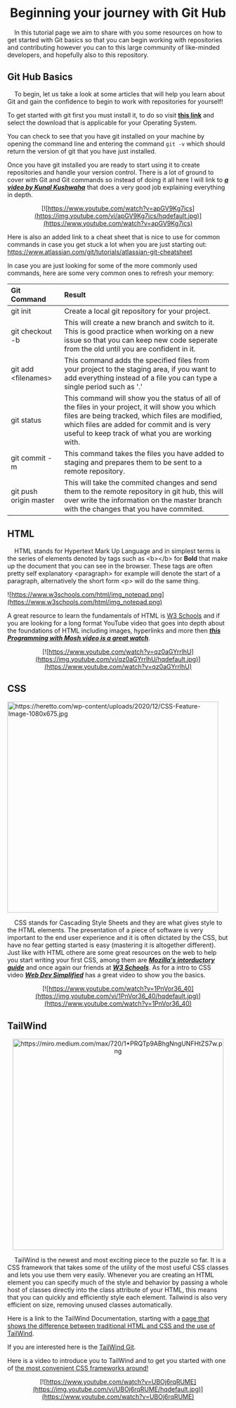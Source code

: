 <h1 align="center">Beginning your journey with Git Hub</h1>

&nbsp;&nbsp;&nbsp;&nbsp;In this tutorial page we aim to share with you some resources on how to get started with Git basics so that you can begin working with repositories and contributing however you can to this large community of like-minded developers, and hopefully also to this repository.

## Git Hub Basics

&nbsp;&nbsp;&nbsp;&nbsp;To begin, let us take a look at some articles that will help you learn about Git and gain the confidence to begin to work with repositories for yourself!

To get started with git first you must install it, to do so visit [**this link**](https://git-scm.com/downloads) and select the download that is applicable for your Operating System.

You can check to see that you have git installed on your machine by opening the command line and entering the command `git -v` which should return the version of git that you have just installed.

Once you have git installed you are ready to start using it to create repositories and handle your version control. There is a lot of ground to cover with Git and Git commands so instead of doing it all here I will link to [***a video by Kunal Kushwaha***](https://www.youtube.com/watch?v=apGV9Kg7ics) that does a very good job explaining everything in depth.
<div align="center">

[![https://www.youtube.com/watch?v=apGV9Kg7ics](https://img.youtube.com/vi/apGV9Kg7ics/hqdefault.jpg)](https://www.youtube.com/watch?v=apGV9Kg7ics)
</div>

Here is also an added link to a cheat sheet that is nice to use for common commands in case you get stuck a lot when you are just starting out: https://www.atlassian.com/git/tutorials/atlassian-git-cheatsheet

In case you are just looking for some of the more commonly used commands, here are some very common ones to refresh your memory:



| Git Command | Result |
| :---------|:------|
| git init | Create a local git repository for your project. |
| git checkout -b | This will create a new branch and switch to it. This is good practice when working on a new issue so that you can keep new code seperate from the old until you are confident in it. |
| git add \<filenames> | This command adds the specified files from your project to the staging area, if you want to add everything instead of a file you can type a single period such as '.' |
| git status | This command will show you the status of all of the files in your project, it will show you which files are being tracked, which files are modified, which files are added for commit and is very useful to keep track of what you are working with. |
| git commit -m | This command takes the files you have added to staging and prepares them to be sent to a remote repository. |
| git push origin master | This will take the commited changes and send them to the remote repository in git hub, this will over write the information on the master branch with the changes that you have commited. |


## HTML

&nbsp;&nbsp;&nbsp;&nbsp;HTML stands for Hypertext Mark Up Language and in simplest terms is the series of elements denoted by tags such as \<b>\</b> for <b>Bold</b> that make up the document that you can see in the browser. These tags are often pretty self explanatory \<paragraph> for example will denote the start of a paragraph, alternatively the short form \<p> will do the same thing.

![https://www.w3schools.com/html/img_notepad.png](https://www.w3schools.com/html/img_notepad.png)


A great resource to learn the fundamentals of HTML is [W3 Schools](https://www.w3schools.com/html/html_intro.asp) and if you are looking for a long format YouTube video that goes into depth about the foundations of HTML including images, hyperlinks and more then [***this Programming with Mosh video is a great watch***](https://www.youtube.com/watch?v=qz0aGYrrlhU).

<div align="center">

[![https://www.youtube.com/watch?v=qz0aGYrrlhU](https://img.youtube.com/vi/qz0aGYrrlhU/hqdefault.jpg)](https://www.youtube.com/watch?v=qz0aGYrrlhU)
</div>




## CSS

<img src="https://heretto.com/wp-content/uploads/2020/12/CSS-Feature-Image-1080x675.jpg" alt="https://heretto.com/wp-content/uploads/2020/12/CSS-Feature-Image-1080x675.jpg" width="480"/>

&nbsp;&nbsp;&nbsp;&nbsp;CSS stands for Cascading Style Sheets and they are what gives style to the HTML elements. The presentation of a piece of software is very important to the end user experience and it is often dictated by the CSS, but have no fear getting started is easy (mastering it is altogether different). Just like with HTML othere are some great resources on the web to help you start writing your first CSS, among them are [***Mozilla's intorductory guide***](https://developer.mozilla.org/en-US/docs/Learn/CSS/First_steps/Getting_started) and once again our friends at [***W3 Schools***](https://www.w3schools.com/css/). As for a intro to CSS video [***Web Dev Simplified***](https://www.youtube.com/watch?v=1PnVor36_40) has a great video to show you the basics.

<div align="center">

[![https://www.youtube.com/watch?v=1PnVor36_40](https://img.youtube.com/vi/1PnVor36_40/hqdefault.jpg)](https://www.youtube.com/watch?v=1PnVor36_40)
</div>

## TailWind
<div align="center">
<img  src="https://miro.medium.com/max/720/1*PRQTp9ABhgNngUNFHtZS7w.png" alt="https://miro.medium.com/max/720/1*PRQTp9ABhgNngUNFHtZS7w.png" width="480"/>
</div>

&nbsp;&nbsp;&nbsp;&nbsp;TailWind is the newest and most exciting piece to the puzzle so far. It is a CSS framework that takes some of the utility of the most useful CSS classes and lets you use them very easily. Whenever you are creating an HTML element you can specify much of the style and behavior by passing a whole host of classes directly into the class attribute of your HTML, this means that you can quickly and efficiently style each element. Tailwind is also very efficient on size, removing unused classes automatically.

Here is a link to the TailWind Documentation, starting with a [page that shows the difference between traditional HTML and CSS and the use of TailWind](https://tailwindcss.com/docs/utility-first).

If you are interested here is the [TailWind Git](https://github.com/tailwindlabs/tailwindcss).

Here is a video to introduce you to TailWind and to get you started with one of [the most convenient CSS frameworks around!](https://www.youtube.com/watch?v=UBOj6rqRUME)

<div align="center">

[![https://www.youtube.com/watch?v=UBOj6rqRUME](https://img.youtube.com/vi/UBOj6rqRUME/hqdefault.jpg)](https://www.youtube.com/watch?v=UBOj6rqRUME)
</div>


